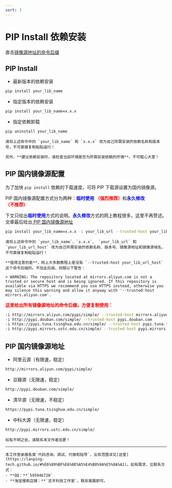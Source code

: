 ```yaml
---
sort: 3
---
```


# PIP Install 依赖安装

直击[镜像源地址的命令后缀](#jump1)

## PIP Install

- 最新版本的依赖安装
```bash
pip install your_lib_name
```

- 指定版本的依赖安装
```bash
pip install your_lib_name=x.x.x
```

- 指定依赖卸载
```bash
pip uninstall your_lib_name
```

```warning
请将上述命令中的 `your_lib_name` 和 `x.x.x` 改为自己所需安装的依赖名称和版本号，不可直接复制粘贴运行！

另外，**建议依赖安装时，请检查当前环境是否为所需安装依赖的环境**，不可粗心大意！
```

## PIP 国内镜像源配置

为了加快 `pip install` 依赖的下载速度，可将 PIP 下载源设置为国内镜像源。

PIP 国内镜像源配置方式分为两种：<font face="黑体" color=blue><b>临时使用</b></font> <font face="黑体" color=red><b>（强烈推荐）</b></font>和<font face="黑体" color=blue><b>永久修改</b></font> <font face="黑体" color=red><b>（不推荐）</b></font>


下文只给出<font face="黑体" color=blue><b>临时使用</b></font>方式的说明。<font face="黑体" color=blue><b>永久修改</b></font>方式的网上教程很多，这里不再赘述。文章最后给出[ PIP 国内镜像源地址](#jump2)

```bash
pip install your_lib_name=x.x.x -i your_lib_url --trusted-host your_lib_url_host
```

```warning
请将上述命令中的 `your_lib_name`、`x.x.x`、 `your_lib_url` 和 `your_lib_url_host` 改为自己所需安装的依赖名称、版本号、镜像源地址和镜像源域名，不可直接复制粘贴运行！

**值得注意的是**，网上大多数教程上是没有 `--trusted-host your_lib_url_host` 这个命令后缀的。不加此后缀，则报以下警告：

> WARNING: The repository located at mirrors.aliyun.com is not a trusted or secure host and is being ignored. If this repository is available via HTTPS we recommend you use HTTPS instead, otherwise you may silence this warning and allow it anyway with '--trusted-host mirrors.aliyun.com'.
```

<span id="jump1"><font face="黑体" color=red><b>这里给出所有镜像源地址的命令后缀，方便复制使用：</b></font></span>
```bash
-i http://mirrors.aliyun.com/pypi/simple/ --trusted-host mirrors.aliyun.com
-i http://pypi.douban.com/simple/ --trusted-host pypi.douban.com
-i https://pypi.tuna.tsinghua.edu.cn/simple/ --trusted-host pypi.tuna.tsinghua.edu.cn
-i http://pypi.mirrors.ustc.edu.cn/simple/ --trusted-host pypi.mirrors.ustc.edu.cn
```

## <span id="jump2">PIP 国内镜像源地址</span>

- 阿里云源（有限速，稳定）
```bash
http://mirrors.aliyun.com/pypi/simple/
```

- 豆瓣源（无限速，稳定）
```bash
http://pypi.douban.com/simple/
```

- 清华源（无限速，不稳定）
```bash
https://pypi.tuna.tsinghua.edu.cn/simple/
```

- 中科大源（无限速，稳定）
```bash
http://pypi.mirrors.ustc.edu.cn/simple/
```

```note
如有不明之处，请联系本文作者加更！
```

<hr>

```tip
本工作室承接各类`代码咨询、调试、代做和指导`，业务范围详见[这里](https://lanping-tech.github.io/#%E6%89%BF%E6%8E%A5%E4%B8%9A%E5%8A%A1)。如有需求，见联系方式：
- **QQ：**`595946720`
- **淘宝搜索店铺：**`览平科技工作室`，联系客服即可。
```